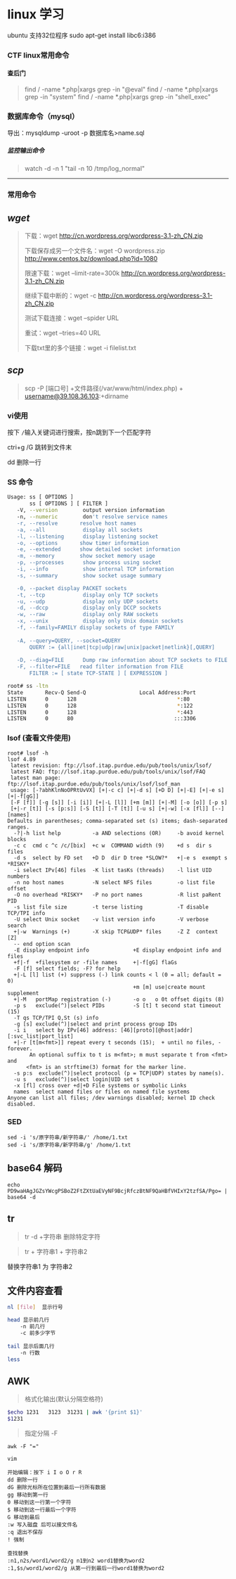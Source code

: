 # linux 学习

ubuntu 支持32位程序 
sudo apt-get install libc6:i386

### CTF linux常用命令

#### 查后门

> find / -name *.php|xargs grep -in "@eval"
> find / -name *.php|xargs grep -in "system"
> find / -name *.php|xargs grep -in "shell_exec"



### 数据库命令（mysql）

导出：mysqldump -uroot -p 数据库名>name.sql

##### *监控输出命令*

> 
>
> watch -d -n 1 "tail -n 10 /tmp/log_normal" 
>
> 

***


### 常用命令



## *wget*

>下载：wget http://cn.wordpress.org/wordpress-3.1-zh_CN.zip 
>
>下载保存成另一个文件名：wget -O wordpress.zip http://www.centos.bz/download.php?id=1080
>
>限速下载：wget –limit-rate=300k http://cn.wordpress.org/wordpress-3.1-zh_CN.zip 
>
>继续下载中断的：wget -c http://cn.wordpress.org/wordpress-3.1-zh_CN.zip 
>
>测试下载连接：wget –spider URL
>
>重试：wget –tries=40 URL 
>
>下载txt里的多个链接：wget -i filelist.txt 

## *scp*

> scp -P [端口号]  +文件路径(/var/www/html/index.php) + username@39.108.36.103:+dirname



### vi使用



按下 `/`输入关键词进行搜索，按n跳到下一个匹配字符

ctri+g /G 跳转到文件末

dd 删除一行



### SS 命令

```bash
Usage: ss [ OPTIONS ]
       ss [ OPTIONS ] [ FILTER ]
   -V, --version        output version information
   -n, --numeric        don't resolve service names
   -r, --resolve       resolve host names
   -a, --all            display all sockets
   -l, --listening      display listening socket
   -o, --options       show timer information
   -e, --extended      show detailed socket information
   -m, --memory        show socket memory usage
   -p, --processes      show process using socket
   -i, --info           show internal TCP information
   -s, --summary        show socket usage summary

   -0, --packet display PACKET sockets
   -t, --tcp            display only TCP sockets
   -u, --udp            display only UDP sockets
   -d, --dccp           display only DCCP sockets
   -w, --raw            display only RAW sockets
   -x, --unix           display only Unix domain sockets
   -f, --family=FAMILY display sockets of type FAMILY
 
   -A, --query=QUERY, --socket=QUERY
       QUERY := {all|inet|tcp|udp|raw|unix|packet|netlink}[,QUERY]
 
   -D, --diag=FILE      Dump raw information about TCP sockets to FILE
   -F, --filter=FILE   read filter information from FILE
       FILTER := [ state TCP-STATE ] [ EXPRESSION ]
```

```bash
root# ss -ltn
State       Recv-Q Send-Q                 Local Address:Port                                Peer Address:Port              
LISTEN      0      128                                *:80                                             *:*                  
LISTEN      0      128                                *:122                                            *:*                  
LISTEN      0      128                                *:443                                            *:*                  
LISTEN      0      80                                :::3306                                          :::*             
```

### lsof	(查看文件使用)

```
root# lsof -h
lsof 4.89
 latest revision: ftp://lsof.itap.purdue.edu/pub/tools/unix/lsof/
 latest FAQ: ftp://lsof.itap.purdue.edu/pub/tools/unix/lsof/FAQ
 latest man page: ftp://lsof.itap.purdue.edu/pub/tools/unix/lsof/lsof_man
 usage: [-?abhKlnNoOPRtUvVX] [+|-c c] [+|-d s] [+D D] [+|-E] [+|-e s] [+|-f[gG]]
 [-F [f]] [-g [s]] [-i [i]] [+|-L [l]] [+m [m]] [+|-M] [-o [o]] [-p s]
 [+|-r [t]] [-s [p:s]] [-S [t]] [-T [t]] [-u s] [+|-w] [-x [fl]] [--] [names]
Defaults in parentheses; comma-separated set (s) items; dash-separated ranges.
  -?|-h list help          -a AND selections (OR)     -b avoid kernel blocks
  -c c  cmd c ^c /c/[bix]  +c w  COMMAND width (9)    +d s  dir s files
  -d s  select by FD set   +D D  dir D tree *SLOW?*   +|-e s  exempt s *RISKY*
  -i select IPv[46] files  -K list tasKs (threads)    -l list UID numbers
  -n no host names         -N select NFS files        -o list file offset
  -O no overhead *RISKY*   -P no port names           -R list paRent PID
  -s list file size        -t terse listing           -T disable TCP/TPI info
  -U select Unix socket    -v list version info       -V verbose search
  +|-w  Warnings (+)       -X skip TCP&UDP* files     -Z Z  context [Z]
  -- end option scan     
  -E display endpoint info              +E display endpoint info and files
  +f|-f  +filesystem or -file names     +|-f[gG] flaGs 
  -F [f] select fields; -F? for help  
  +|-L [l] list (+) suppress (-) link counts < l (0 = all; default = 0)
                                        +m [m] use|create mount supplement
  +|-M   portMap registration (-)       -o o   o 0t offset digits (8)
  -p s   exclude(^)|select PIDs         -S [t] t second stat timeout (15)
  -T qs TCP/TPI Q,St (s) info
  -g [s] exclude(^)|select and print process group IDs
  -i i   select by IPv[46] address: [46][proto][@host|addr][:svc_list|port_list]
  +|-r [t[m<fmt>]] repeat every t seconds (15);  + until no files, - forever.
       An optional suffix to t is m<fmt>; m must separate t from <fmt> and
      <fmt> is an strftime(3) format for the marker line.
  -s p:s  exclude(^)|select protocol (p = TCP|UDP) states by name(s).
  -u s   exclude(^)|select login|UID set s
  -x [fl] cross over +d|+D File systems or symbolic Links
  names  select named files or files on named file systems
Anyone can list all files; /dev warnings disabled; kernel ID check disabled.
```

### SED

```
sed -i 's/原字符串/新字符串/' /home/1.txt
sed -i 's/原字符串/新字符串/g' /home/1.txt
```

## base64 解码
```
echo PD9waHAgJGZsYWcgPSBoZ2FtZXtUaEVyNF9BcjRfczBtNF9QaHBfVHIxY2tzfSA/Pgo= | base64 -d
```

## tr

>tr -d +字符串
删除特定字符

>tr + 字符串1 + 字符串2

替换字符串1 为 字符串2



## 文件内容查看

```bash
nl [file]  显示行号

head 显示前几行
	-n 前几行
	-c 前多少字节
	
tail 显示后面几行
	-n 行数
less 
```

## AWK

> 格式化输出(默认分隔空格符)

```bash
$echo 1231   3123  31231 | awk '{print $1}'
$1231
```

> 指定分隔 -F 

```
awk -F "="
```

`vim`
```
开始编辑：按下 i I o O r R
dd 删除一行
dG 删除光标所在位置到最后一行所有数据
gg 移动到第一行
0 移动到这一行第一个字符
$ 移动到这一行最后一个字符
G 移动到最后
:w 写入磁盘 后可以接文件名
:q 退出不保存
! 强制

查找替换
:n1,n2s/word1/word2/g n1到n2 word1替换为word2
:1,$s/word1/word2/g 从第一行到最后一行word1替换为word2
```